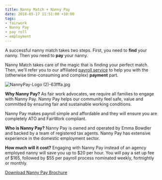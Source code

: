 ```yaml
---
title: Nanny Match + Nanny Pay
date: 2018-05-17 11:51:00 +10:00
tags:
- fairwork
- Nanny Pay
- pay roll
- employment
---
```


A successful nanny match takes two steps. First, you need to **find** your nanny. Then you need to **pay** your nanny. 

Nanny Match takes care of the magic that is finding your perfect match. Then, we'll refer you to our affiliated [payroll service](https://www.singletouchpayrollaustralia.com.au/industry/nanny-pay-household-staff) to help you with the (otherwise time-consuming and complex) **payment** part. 

![NannyPay-Logo (2)-63fffa.jpg](/uploads/NannyPay-Logo%20(2)-63fffa.jpg)

**Why Nanny Pay?**
As fair work advocates, we require all families to engage with Nanny Pay. Nanny Pay helps our community feel safe, value and committed by ensuring fair and sustainable working conditions.  

Nanny Pay makes payroll simple and affordable and they will ensure you are completely ATO and FairWork compliant.

**Who is Nanny Pay?**
Nanny Pay is owned and operated by Emma Bowdler and backed by a team of registered tax agents. Nanny Pay has extensive experience in the domestic employment sector. 

**How much will it cost?** 
Engaging with Nanny Pay instead of an agency employed nanny will save you up to $20 per hour. You will pay a set up fee of $165, followed by $55 per payroll process nominated weekly, fortnightly or monthly.

[Download Nanny Pay Brochure](https://www.singletouchpayrollaustralia.com.au/industry/nanny-pay-household-staff)